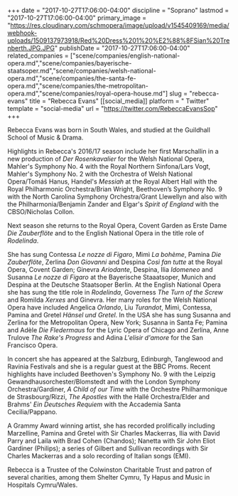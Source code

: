 +++
date = "2017-10-27T17:06:00-04:00"
discipline = "Soprano"
lastmod = "2017-10-27T17:06:00-04:00"
primary_image = "https://res.cloudinary.com/schmopera/image/upload/v1545409169/media/webhook-uploads/1509137973918/Red%20Dress%201%20%E2%88%8FSian%20Trenberth.JPG.JPG"
publishDate = "2017-10-27T17:06:00-04:00"
related_companies = ["scene/companies/english-national-opera.md","scene/companies/bayerische-staatsoper.md","scene/companies/welsh-national-opera.md","scene/companies/the-santa-fe-opera.md","scene/companies/the-metropolitan-opera.md","scene/companies/royal-opera-house.md"]
slug = "rebecca-evans"
title = "Rebecca Evans"
[[social_media]]
platform = " Twitter"
template = "social-media"
url = "https://twitter.com/RebeccaEvansSop"
+++

Rebecca Evans was born in South Wales, and studied at the Guildhall School of Music & Drama.

Highlights in Rebecca's 2016/17 season include her first Marschallin in a new production of *Der Rosenkavalier* for the Welsh National Opera, Mahler's Symphony No. 4 with the Royal Northern Sinfona/Lars Vogt, Mahler's Symphony No. 2 with the Orchestra of Welsh National Opera/Tomáš Hanus, Handel's *Messiah* at the Royal Albert Hall with the Royal Philharmonic Orchestra/Brian Wright, Beethoven’s Symphony No. 9 with the North Carolina Symphony Orchestra/Grant Llewellyn and also with the Philharmonia/Benjamin Zander and Elgar's *Spirit of England* with the CBSO/Nicholas Collon.

Next season she returns to the Royal Opera, Covent Garden as Erste Dame *Die Zauberflöte* and to the English National Opera in the title role of *Rodelinda*.

She has sung Contessa *Le nozze di Figaro*, Mimì *La bohème*, Pamina *Die Zauberflöte*, Zerlina *Don Giovanni* and Despina *Così fan tutte* at the Royal Opera, Covent Garden; Ginevra *Ariodante*, Despina, Ilia *Idomeneo* and Susanna *Le nozze di Figaro* at the Bayerische Staaatsoper, Munich and Despina at the Deutsche Staatsoper Berlin. At the English National Opera she has sung the title role in *Rodelinda*, Governess *The Turn of the Screw* and Romilda *Xerxes* and Ginevra. Her many roles for the Welsh National Opera have included Angelica *Orlando*, Liu *Turandot*, Mimì, Contessa, Pamina and Gretel *Hänsel und Gretel*.  In the USA she has sung Susanna and Zerlina for the Metropolitan Opera, New York; Susanna in Santa Fe; Pamina and Adèle *Die Fledermaus* for the Lyric Opera of Chicago and Zerlina, Anne Trulove *The Rake's Progress* and Adina *L'elisir d'amore* for the San Francisco Opera.

In concert she has appeared at the Salzburg, Edinburgh, Tanglewood and Ravinia Festivals and she is a regular guest at the BBC Proms. Recent highlights have included Beethoven's Symphony No. 9 with the Leipzig Gewandhausorchester/Blomstedt and with the London Symphony Orchestra/Gardiner, *A Child of our Time* with the Orchestre Philharmonique de Strasbourg/Rizzi, *The Apostles* with the Hallé Orchestra/Elder and Brahms' *Ein Deutsches Requiem* with the Accademia Santa Cecilia/Pappano.

A Grammy Award winning artist, she has recorded prolifically including Marzelline, Pamina and Gretel with Sir Charles Mackerras, Ilia with David Parry and Laila with Brad Cohen (Chandos); Nanetta with Sir John Eliot Gardiner (Philips); a series of Gilbert and Sullivan recordings with Sir Charles Mackerras and a solo recording of Italian songs (EMI).

Rebecca is a Trustee of the Colwinston Charitable Trust and patron of several charities, among them Shelter Cymru, Ty Hapus and Music in Hospitals Cymru/Wales.
